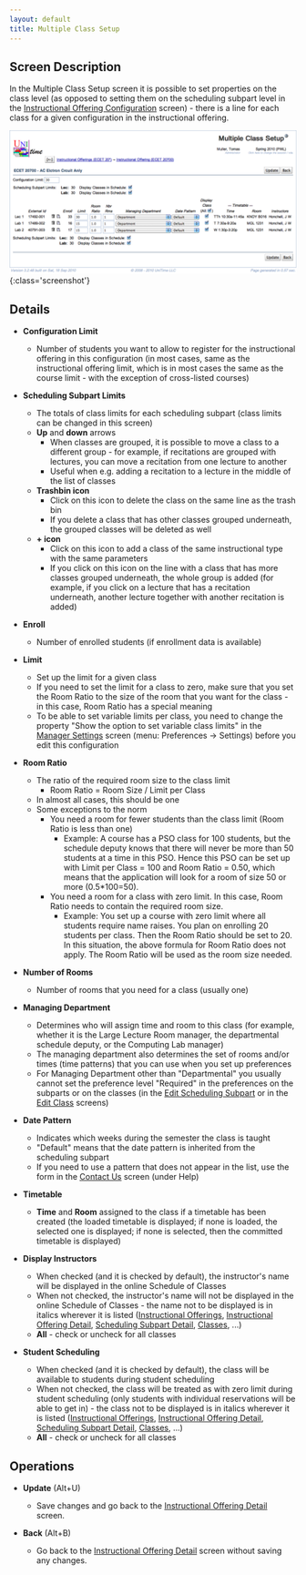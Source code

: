 ```yaml
---
layout: default
title: Multiple Class Setup
---
```



## Screen Description

In the Multiple Class Setup screen it is possible to set properties on the class level (as opposed to setting them on the scheduling subpart level in the [Instructional Offering Configuration](instructional-offering-configuration) screen) - there is a line for each class for a given configuration in the instructional offering.

![Multiple Class Setup](images/multiple-class-setup-1.png){:class='screenshot'}

## Details

* **Configuration Limit**
	* Number of students you want to allow to register for the instructional offering in this configuration (in most cases, same as the instructional offering limit, which is in most cases the same as the course limit - with the exception of cross-listed courses)

* **Scheduling Subpart Limits**
	* The totals of class limits for each scheduling subpart (class limits can be changed in this screen)
	* **Up** and **down** arrows
		* When classes are grouped, it is possible to move a class to a different group - for example, if recitations are grouped with lectures, you can move a recitation from one lecture to another
		* Useful when e.g. adding a recitation to a lecture in the middle of the list of classes
	* **Trashbin icon**
		* Click on this icon to delete the class on the same line as the trash bin
		* If you delete a class that has other classes grouped underneath, the grouped classes will be deleted as well
	* **+ icon**
		* Click on this icon to add a class of the same instructional type with the same parameters
		* If you click on this icon on the line with a class that has more classes grouped underneath, the whole group is added (for example, if you click on a lecture that has a recitation underneath, another lecture together with another recitation is added)

* **Enroll**
	* Number of enrolled students (if enrollment data is available)

* **Limit**
	* Set up the limit for a given class
	* If you need to set the limit for a class to zero, make sure that you set the Room Ratio to the size of the room that you want for the class - in this case, Room Ratio has a special meaning
	* To be able to set variable limits per class, you need to change the property "Show the option to set variable class limits" in the [Manager Settings](manager-settings) screen (menu: Preferences → Settings) before you edit this configuration

* **Room Ratio**
	* The ratio of the required room size to the class limit
		* Room Ratio = Room Size / Limit per Class
	* In almost all cases, this should be one
	* Some exceptions to the norm
		* You need a room for fewer students than the class limit (Room Ratio is less than one)
			* Example: A course has a PSO class for 100 students, but the schedule deputy knows that there will never be more than 50 students at a time in this PSO. Hence this PSO can be set up with Limit per Class = 100 and Room Ratio = 0.50, which means that the application will look for a room of size 50 or more (0.5*100=50).
		* You need a room for a class with zero limit. In this case, Room Ratio needs to contain the required room size.
			* Example: You set up a course with zero limit where all students require name raises. You plan on enrolling 20 students per class. Then the Room Ratio should be set to 20. In this situation, the above formula for Room Ratio does not apply. The Room Ratio will be used as the room size needed.

* **Number of Rooms**
	* Number of rooms that you need for a class (usually one)

* **Managing Department**
	* Determines who will assign time and room to this class (for example, whether it is the Large Lecture Room manager, the departmental schedule deputy, or the Computing Lab manager)
	* The managing department also determines the set of rooms and/or times (time patterns) that you can use when you set up preferences
	* For Managing Department other than "Departmental" you usually cannot set the preference level "Required" in the preferences on the subparts or on the classes (in the [Edit Scheduling Subpart](edit-scheduling-subpart) or in the [Edit Class](edit-class) screens)

* **Date Pattern**
	* Indicates which weeks during the semester the class is taught
	* "Default" means that the date pattern is inherited from the scheduling subpart
	* If you need to use a pattern that does not appear in the list, use the form in the [Contact Us](contact-us) screen (under Help)

* **Timetable**
	* **Time** and **Room** assigned to the class if a timetable has been created (the loaded timetable is displayed; if none is loaded, the selected one is displayed; if none is selected, then the committed timetable is displayed)

* **Display Instructors**
	* When checked (and it is checked by default), the instructor's name will be displayed in the online Schedule of Classes
	* When not checked, the instructor's name will not be displayed in the online Schedule of Classes - the name not to be displayed is in italics wherever it is listed ([Instructional Offerings](instructional-offerings), [Instructional Offering Detail](instructional-offering-detail), [Scheduling Subpart Detail](scheduling-subpart-detail), [Classes](classes), ...)
	* **All** - check or uncheck for all classes

* **Student Scheduling**
	* When checked (and it is checked by default), the class will be available to students during student scheduling
	* When not checked, the class will be treated as with zero limit during student scheduling (only students with individual reservations will be able to get in) - the class not to be displayed is in italics wherever it is listed ([Instructional Offerings](instructional-offerings), [Instructional Offering Detail](instructional-offering-detail), [Scheduling Subpart Detail](scheduling-subpart-detail), [Classes](classes), ...)
	* **All** - check or uncheck for all classes

## Operations

* **Update** (Alt+U)
	* Save changes and go back to the [Instructional Offering Detail](instructional-offering-detail) screen.

* **Back** (Alt+B)
	* Go back to the [Instructional Offering Detail](instructional-offering-detail) screen without saving any changes.

